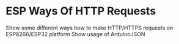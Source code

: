 # ESP Ways Of HTTP Requests
Show some different ways how to make HTTP/HTTPS requests on ESP8266/ESP32 platform
Show usage of ArduinoJSON

